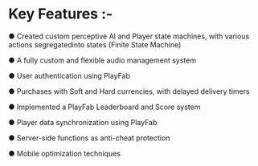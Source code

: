 # Key Features :-

● Created custom perceptive AI and Player state machines, with various actions segregatedinto states (Finite State Machine)

● A fully custom and flexible audio management system

● User authentication using PlayFab

● Purchases with Soft and Hard currencies, with delayed delivery timers

● Implemented a PlayFab Leaderboard and Score system

● Player data synchronization using PlayFab

● Server-side functions as anti-cheat protection

● Mobile optimization techniques
